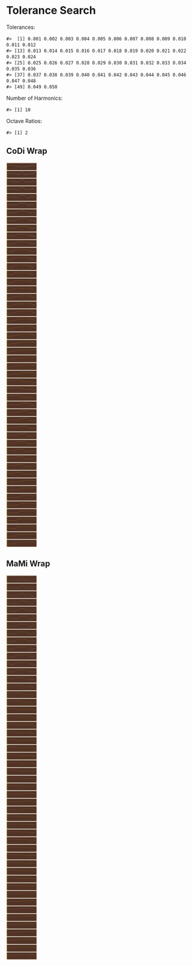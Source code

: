 Tolerance Search
================

Tolerances:

    #>  [1] 0.001 0.002 0.003 0.004 0.005 0.006 0.007 0.008 0.009 0.010 0.011 0.012
    #> [13] 0.013 0.014 0.015 0.016 0.017 0.018 0.019 0.020 0.021 0.022 0.023 0.024
    #> [25] 0.025 0.026 0.027 0.028 0.029 0.030 0.031 0.032 0.033 0.034 0.035 0.036
    #> [37] 0.037 0.038 0.039 0.040 0.041 0.042 0.043 0.044 0.045 0.046 0.047 0.048
    #> [49] 0.049 0.050

Number of Harmonics:

    #> [1] 10

Octave Ratios:

    #> [1] 2

## CoDi Wrap

![](../figures/tolerance_search/unnamed-chunk-13-1.png)<!-- -->

## MaMi Wrap

![](../figures/tolerance_search/unnamed-chunk-14-1.png)<!-- -->
